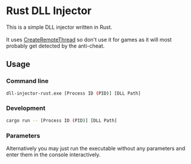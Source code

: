 # Rust DLL Injector

This is a simple DLL injector written in Rust. <br/><br/>
It uses [CreateRemoteThread](https://learn.microsoft.com/en-us/windows/win32/api/processthreadsapi/nf-processthreadsapi-createremotethread) so don't use it for games as it will most probably get detected by the anti-cheat.

## Usage

### Command line

```bash
dll-injector-rust.exe [Process ID (PID)] [DLL Path]
```

### Development

```bash
cargo run -- [Process ID (PID)] [DLL Path]
```

### Parameters

Alternatively you may just run the executable without any parameters and enter them in the console interactively.
